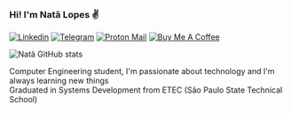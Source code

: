 ### Hi! I'm Natã Lopes ✌️

[![Linkedin](https://img.shields.io/badge/LinkedIn-0077B5?style=for-the-badge&logo=linkedin&logoColor=white)](https://www.linkedin.com/in/ncarvalho99/)
[![Telegram](https://img.shields.io/badge/Telegram-2CA5E0?style=for-the-badge&logo=telegram&logoColor=white)](https://t.me/onygan)
[![Proton Mail](https://img.shields.io/badge/ProtonMail-8B89CC?style=for-the-badge&logo=protonmail&logoColor=white)](mailto:natalopes.carvalho@proton.me)
[![Buy Me A Coffee](https://img.shields.io/badge/Buy_Me_A_Coffee-FFDD00?style=for-the-badge&logo=buy-me-a-coffee&logoColor=black)](https://www.buymeacoffee.com/ncarvalho99)

![Natã GitHub stats](https://github-readme-stats.vercel.app/api?username=ncarvalho99&show_icons=true&theme=transparent)

Computer Engineering student, I'm passionate about technology and I'm always learning new things<br>
Graduated in Systems Development from ETEC (São Paulo State Technical School)
